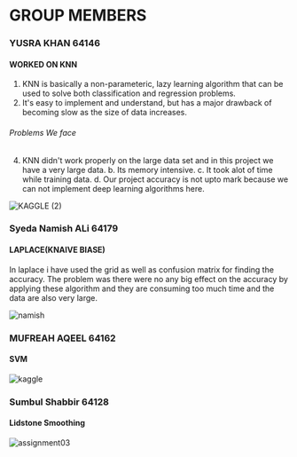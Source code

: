 # GROUP MEMBERS
### YUSRA KHAN 64146
#### WORKED ON KNN
1. KNN is basically a non-parameteric, lazy learning algorithm that can be used to solve both classification and regression problems.
2. It's easy to implement and understand, but has a major drawback of becoming slow as the size of data increases.
###### Problems We face
4. KNN didn't work properly on the large data set and in this project we have a very large data.
b. Its memory intensive.
c. It took alot of time while training data.
d. Our project accuracy is not upto mark because we can not implement deep learning algorithms here.




![KAGGLE (2)](https://user-images.githubusercontent.com/99583325/169516473-ed6ea807-ef0d-4b3f-85d9-67c9296dfd66.jpeg)


### Syeda Namish ALi 64179
#### LAPLACE(KNAIVE BIASE)
In laplace i have used the grid as well as confusion matrix for finding the accuracy. The problem was there were no any big effect on the accuracy by applying these algorithm and they are consuming too much time and the data are also very large.


![namish](https://user-images.githubusercontent.com/99584430/169521901-4ead8cbd-d1b1-4745-99f4-e5a3e67e5d6f.jpeg)


### MUFREAH AQEEL 64162
#### SVM
![kaggle](https://user-images.githubusercontent.com/99583155/169557921-5b51268b-ff25-42bc-8454-d686025c7152.JPG)

### Sumbul Shabbir 64128
#### Lidstone Smoothing 
![assignment03](https://user-images.githubusercontent.com/99585437/169690182-6c4912b6-8f0e-47d2-bea1-f25c70e8436a.jpeg)

